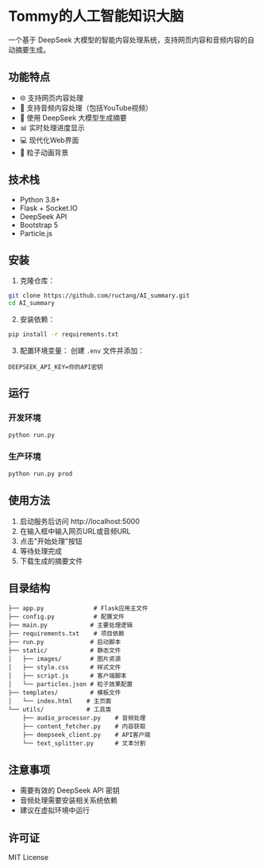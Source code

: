 # Tommy的人工智能知识大脑

一个基于 DeepSeek 大模型的智能内容处理系统，支持网页内容和音频内容的自动摘要生成。

## 功能特点

- 🌐 支持网页内容处理
- 🎵 支持音频内容处理（包括YouTube视频）
- 🤖 使用 DeepSeek 大模型生成摘要
- 📊 实时处理进度显示
- 💻 现代化Web界面
- 🎨 粒子动画背景

## 技术栈

- Python 3.8+
- Flask + Socket.IO
- DeepSeek API
- Bootstrap 5
- Particle.js

## 安装

1. 克隆仓库：
```bash
git clone https://github.com/ructang/AI_summary.git
cd AI_summary
```

2. 安装依赖：
```bash
pip install -r requirements.txt
```

3. 配置环境变量：
创建 `.env` 文件并添加：
```
DEEPSEEK_API_KEY=你的API密钥
```

## 运行

### 开发环境
```bash
python run.py
```

### 生产环境
```bash
python run.py prod
```

## 使用方法

1. 启动服务后访问 http://localhost:5000
2. 在输入框中输入网页URL或音频URL
3. 点击"开始处理"按钮
4. 等待处理完成
5. 下载生成的摘要文件

## 目录结构

```
├── app.py              # Flask应用主文件
├── config.py           # 配置文件
├── main.py            # 主要处理逻辑
├── requirements.txt    # 项目依赖
├── run.py             # 启动脚本
├── static/            # 静态文件
│   ├── images/        # 图片资源
│   ├── style.css      # 样式文件
│   ├── script.js      # 客户端脚本
│   └── particles.json # 粒子效果配置
├── templates/         # 模板文件
│   └── index.html    # 主页面
└── utils/            # 工具类
    ├── audio_processor.py    # 音频处理
    ├── content_fetcher.py    # 内容获取
    ├── deepseek_client.py    # API客户端
    └── text_splitter.py      # 文本分割
```

## 注意事项

- 需要有效的 DeepSeek API 密钥
- 音频处理需要安装相关系统依赖
- 建议在虚拟环境中运行

## 许可证

MIT License